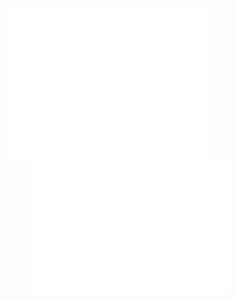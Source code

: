 <img align="left" src="/github-metrics.svg" alt="Metrics" width="450">
<img align="right" src="/metrics.plugin.isocalendar.svg" alt="Metrics" width="450">
<img align="right" src="/metrics.plugin.languages.details.svg" alt="Metrics" width="450">
